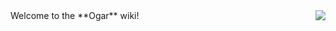<div style="float: right"><img align="center" src="http://ogarproject.com/styles/flexile/flexile/OgarLogo.png"></div>
Welcome to the **Ogar** wiki!